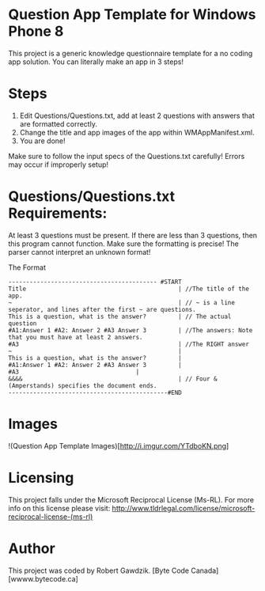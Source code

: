 Question App Template for Windows Phone 8
======================
This project is a generic knowledge questionnaire template for a no coding app solution. You can literally make an
app in 3 steps!

Steps
=====================
1. Edit Questions/Questions.txt, add at least 2 questions with answers that are formatted correctly.
2. Change the title and app images of the app within WMAppManifest.xml.
3. You are done!

Make sure to follow the input specs of the Questions.txt carefully! Errors may occur if improperly setup!

Questions/Questions.txt Requirements:
======================================
At least 3 questions must be present. If there are less than 3 questions, then this program cannot function.
Make sure the formatting is precise! The parser cannot interpret an unknown format!

The Format
```
------------------------------------------ #START
Title                                           | //The title of the app.
~                                               | // ~ is a line seperator, and lines after the first ~ are questions.
This is a question, what is the answer?         | // The actual question
#A1:Answer 1 #A2: Answer 2 #A3 Answer 3         | //The answers: Note that you must have at least 2 answers.
#A3                                             | //The RIGHT answer
~                                               |
This is a question, what is the answer?         |
#A1:Answer 1 #A2: Answer 2 #A3 Answer 3         |
#A3  								|
&&&&                                            | // Four &(Amperstands) specifies the document ends.
---------------------------------------------#END
```

Images
======
!(Question App Template Images)[http://i.imgur.com/YTdboKN.png]

Licensing
=========
This project falls under the Microsoft Reciprocal License (Ms-RL). For more info on this license please visit: 
http://www.tldrlegal.com/license/microsoft-reciprocal-license-(ms-rl)

Author
=======
This project was coded by Robert Gawdzik.
[Byte Code Canada][wwww.bytecode.ca]
